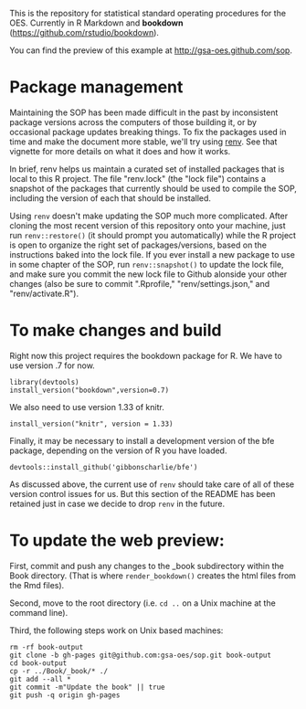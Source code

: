 This is the repository for statistical standard operating procedures for the
OES. Currently in R Markdown and **bookdown** (https://github.com/rstudio/bookdown).

You can find the preview of this example at <http://gsa-oes.github.com/sop>.

# Package management

Maintaining the SOP has been made difficult in the past by inconsistent package versions across the computers of those building it, or by occasional package updates breaking things. To fix the packages used in time and make the document more stable, we'll try using [renv](https://rstudio.github.io/renv/articles/renv.html). See that vignette for more details on what it does and how it works.

In brief, renv helps us maintain a curated set of installed packages that is local to this R project. The file "renv.lock" (the "lock file") contains a snapshot of the packages that currently should be used to compile the SOP, including the version of each that should be installed.

Using `renv` doesn't make updating the SOP much more complicated. After cloning the most recent version of this repository onto your machine, just run `renv::restore()` (it should prompt you automatically) while the R project is open to organize the right set of packages/versions, based on the instructions baked into the lock file. If you ever install a new package to use in some chapter of the SOP, run `renv::snapshot()` to update the lock file, and make sure you commit the new lock file to Github alonside your other changes (also be sure to commit ".Rprofile," "renv/settings.json," and "renv/activate.R").

# To make changes and build

Right now this project requires the bookdown package for R. We have to use version .7 for now.

```
library(devtools)
install_version("bookdown",version=0.7)
```

We also need to use version 1.33 of knitr.

```
install_version("knitr", version = 1.33)
```

Finally, it may be necessary to install a development version of the bfe package, depending on the version of R you have loaded.

```
devtools::install_github('gibbonscharlie/bfe')
```

As discussed above, the current use of `renv` should take care of all of these version control issues for us. But this section of the README has been retained just in case we decide to drop `renv` in the future.

# To update the web preview:

First, commit and push any changes to the _book subdirectory within the Book
directory. (That is where `render_bookdown()` creates the html files from the
Rmd files).

Second, move to the root directory (i.e. `cd ..` on a Unix machine at the
command line).

Third, the following steps work on Unix based machines:

```
rm -rf book-output
git clone -b gh-pages git@github.com:gsa-oes/sop.git book-output
cd book-output
cp -r ../Book/_book/* ./
git add --all *
git commit -m"Update the book" || true
git push -q origin gh-pages

```
